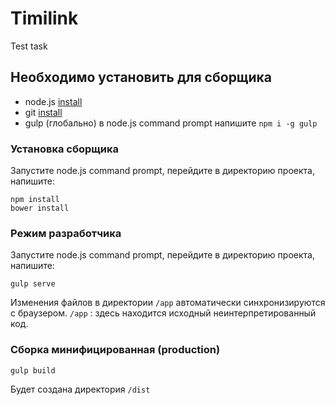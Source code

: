 # Timilink
Test task

## Необходимо установить для сборщика
* node.js [install](https://nodejs.org/en/download/)
* git [install](https://git-scm.com/)
* gulp (глобально) в node.js command prompt напишите `npm i -g gulp`

### Установка сборщика
Запустите node.js command prompt, перейдите в директорию проекта, напишите:
```terminal
npm install
bower install
```

### Режим разработчика
Запустите node.js command prompt, перейдите в директорию проекта, напишите:
```terminal
gulp serve
```
Изменения файлов в директории `/app` автоматически синхронизируются с браузером.
`/app` : здесь находится исходный неинтерпретированный код.

### Сборка минифицированная (production)
```terminal
gulp build
```
Будет создана директория `/dist`
